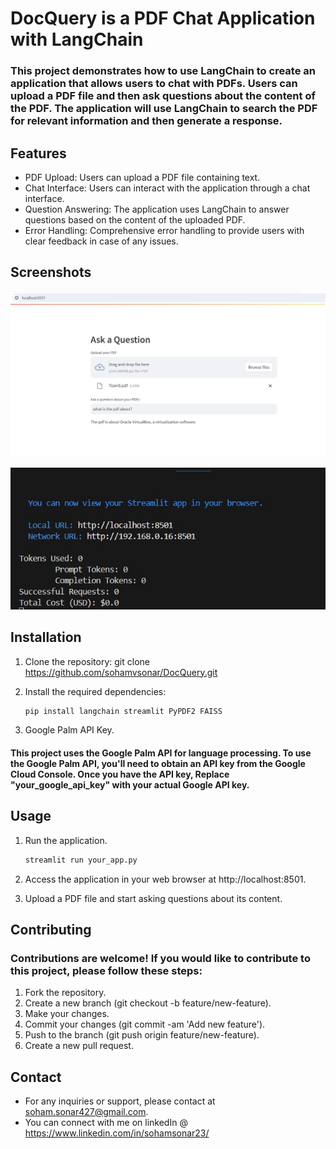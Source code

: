 # DocQuery is a PDF Chat Application with LangChain

### This project demonstrates how to use LangChain to create an application that allows users to chat with PDFs. Users can upload a PDF file and then ask questions about the content of the PDF. The application will use LangChain to search the PDF for relevant information and then generate a response.

## Features
- PDF Upload: Users can upload a PDF file containing text.
- Chat Interface: Users can interact with the application through a chat interface.
- Question Answering: The application uses LangChain to answer questions based on the content of the uploaded PDF.
- Error Handling: Comprehensive error handling to provide users with clear feedback in case of any issues.

## Screenshots

![](https://github.com/sohamvsonar/DocQuery/blob/main/SS1.jpg)

![](https://github.com/sohamvsonar/DocQuery/blob/main/SS2.jpg)

## Installation

1. Clone the repository:
    git clone https://github.com/sohamvsonar/DocQuery.git

2. Install the required dependencies:
    ```bash
    pip install langchain streamlit PyPDF2 FAISS

3. Google Palm API Key.
#### This project uses the Google Palm API for language processing. To use the Google Palm API, you'll need to obtain an API key from   the Google Cloud Console. Once you have the API key, Replace "your_google_api_key" with your actual Google API key.

## Usage

1. Run the application.
    ```bash
    streamlit run your_app.py

2. Access the application in your web browser at http://localhost:8501.

3. Upload a PDF file and start asking questions about its content.

## Contributing
### Contributions are welcome! If you would like to contribute to this project, please follow these steps:

1. Fork the repository.
2. Create a new branch (git checkout -b feature/new-feature).
3. Make your changes.
4. Commit your changes (git commit -am 'Add new feature').
5. Push to the branch (git push origin feature/new-feature).
6. Create a new pull request.

## Contact
- For any inquiries or support, please contact at soham.sonar427@gmail.com.
- You can connect with me on linkedIn @ https://www.linkedin.com/in/sohamsonar23/
